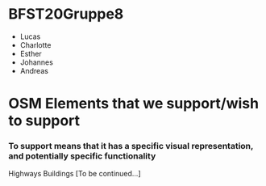 # BFST20Gruppe8

- Lucas
- Charlotte
- Esther
- Johannes
- Andreas


# OSM Elements that we support/wish to support
### To support means that it has a specific visual representation, and potentially specific functionality
Highways
Buildings
[To be continued...]